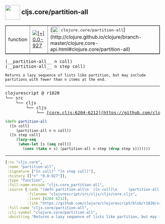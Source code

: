 ## <img width="48px" valign="middle" src="http://i.imgur.com/Hi20huC.png"> cljs.core/partition-all

 <table border="1">
<tr>
<td>function</td>
<td><a href="https://github.com/cljsinfo/api-refs/tree/0.0-927"><img valign="middle" alt="[+] 0.0-927" src="https://img.shields.io/badge/+-0.0--927-lightgrey.svg"></a> </td>
<td>
[<img height="24px" valign="middle" src="http://i.imgur.com/1GjPKvB.png"> <samp>clojure.core/partition-all</samp>](http://clojure.github.io/clojure/branch-master/clojure.core-api.html#clojure.core/partition-all)
</td>
</tr>
</table>

 <samp>
(__partition-all__ n coll)<br>
(__partition-all__ n step coll)<br>
</samp>

```
Returns a lazy sequence of lists like partition, but may include
partitions with fewer than n items at the end.
```

---

 <pre>
clojurescript @ r1820
└── src
    └── cljs
        └── cljs
            └── <ins>[core.cljs:6204-6212](https://github.com/clojure/clojurescript/blob/r1820/src/cljs/cljs/core.cljs#L6204-L6212)</ins>
</pre>

```clj
(defn partition-all
  ([n coll]
     (partition-all n n coll))
  ([n step coll]
     (lazy-seq
      (when-let [s (seq coll)]
        (cons (take n s) (partition-all n step (drop step s)))))))
```


---

```clj
{:ns "cljs.core",
 :name "partition-all",
 :signature ["[n coll]" "[n step coll]"],
 :history [["+" "0.0-927"]],
 :type "function",
 :full-name-encode "cljs.core_partition-all",
 :source {:code "(defn partition-all\n  ([n coll]\n     (partition-all n n coll))\n  ([n step coll]\n     (lazy-seq\n      (when-let [s (seq coll)]\n        (cons (take n s) (partition-all n step (drop step s)))))))",
          :filename "clojurescript/src/cljs/cljs/core.cljs",
          :lines [6204 6212],
          :link "https://github.com/clojure/clojurescript/blob/r1820/src/cljs/cljs/core.cljs#L6204-L6212"},
 :full-name "cljs.core/partition-all",
 :clj-symbol "clojure.core/partition-all",
 :docstring "Returns a lazy sequence of lists like partition, but may include\npartitions with fewer than n items at the end."}

```
